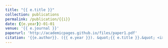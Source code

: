 ```yaml
---
title: "{{ e.title }}"
collection: publications
permalink: /publication/{{i}}
date: {{e.year}}-01-01
venue: '{{ e.journal }}'
paperurl: 'http://academicpages.github.io/files/paper1.pdf'
citation: '{{e.author}}. ({{ e.year }}). &quot;{{ e.title }}.&quot; <i>{{ e.journal }}</i>. {{e.volume}}({{e.number}}).'
---
```

